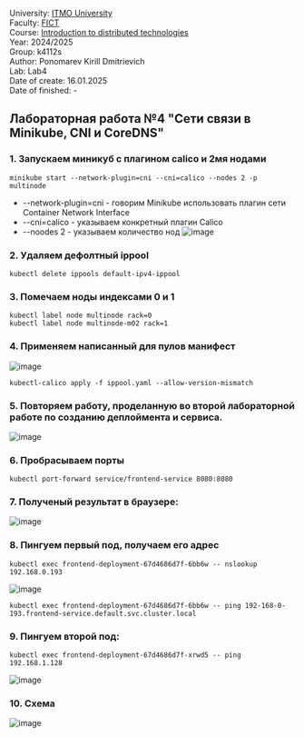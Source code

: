 University: [ITMO University](https://itmo.ru/ru/) \
Faculty: [FICT](https://fict.itmo.ru) \
Course: [Introduction to distributed technologies](https://github.com/itmo-ict-faculty/introduction-to-distributed-technologies) \
Year: 2024/2025 \
Group: k4112s \
Author: Ponomarev Kirill Dmitrievich \
Lab: Lab4 \
Date of create: 16.01.2025 \
Date of finished: -


## Лабораторная работа №4 "Сети связи в Minikube, CNI и CoreDNS"

### 1. Запускаем миникуб с плагином calico и 2мя нодами
```
minikube start --network-plugin=cni --cni=calico --nodes 2 -p multinode
```
 - --network-plugin=cni - говорим Minikube использовать плагин сети Container Network Interface
 - --cni=calico - указываем конкретный плагин Calico
 - --noodes 2 - указываем количество нод
![image](https://github.com/user-attachments/assets/086e0d87-48dd-4fab-8b90-193c3e6a1865)


### 2. Удаляем дефолтный ippool
```
kubectl delete ippools default-ipv4-ippool
```

### 3. Помечаем ноды индексами 0 и 1
```
kubectl label node multinode rack=0
kubectl label node multinode-m02 rack=1
```
### 4. Применяем написанный для пулов манифест
![image](https://github.com/user-attachments/assets/2bb62756-4a65-4897-8c67-4f1169dbf221)

```
kubectl-calico apply -f ippool.yaml --allow-version-mismatch
```

### 5. Повторяем работу, проделанную во второй лабораторной работе по созданию деплоймента и сервиса.

![image](https://github.com/user-attachments/assets/c82870f7-bd41-4e9a-ab65-5524b88dca82)

### 6. Пробрасываем порты
```
kubectl port-forward service/frontend-service 8080:8080
```

### 7. Полученый результат в браузере:

![image](https://github.com/user-attachments/assets/5b3e7384-cb45-4d87-942f-285807730b46)


### 8. Пингуем первый под, получаем его адрес
```
kubectl exec frontend-deployment-67d4686d7f-6bb6w -- nslookup 192.168.0.193
```

![image](https://github.com/user-attachments/assets/e885c70f-dd39-4f68-84b1-fceb187a8706)

```
kubectl exec frontend-deployment-67d4686d7f-6bb6w -- ping 192-168-0-193.frontend-service.default.svc.cluster.local
```

### 9. Пингуем второй под:
```
kubectl exec frontend-deployment-67d4686d7f-xrwd5 -- ping 192.168.1.128
```
![image](https://github.com/user-attachments/assets/0255e450-6cc7-467d-ab51-0bbbc659724b)

### 10. Схема

![image](https://github.com/user-attachments/assets/b9d3e97b-202f-4c7c-ae2c-fffa35a051e1)

